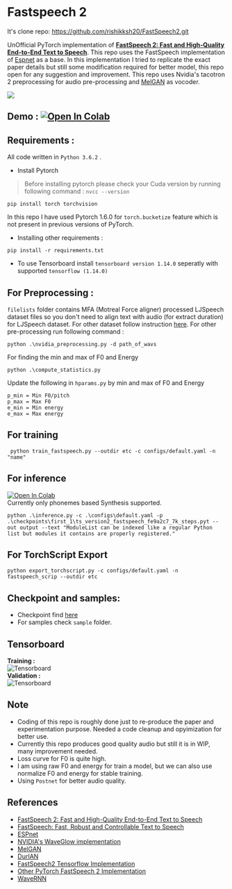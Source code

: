 # Fastspeech 2
It's clone repo: https://github.com/rishikksh20/FastSpeech2.git

UnOfficial PyTorch implementation of [**FastSpeech 2: Fast and High-Quality End-to-End Text to Speech**](https://arxiv.org/abs/2006.04558). This repo uses the FastSpeech implementation of  [Espnet](https://github.com/espnet/espnet) as a base. In this implementation I tried to replicate the exact paper details but still some modification required for better model, this repo open for any suggestion and improvement. This repo uses Nvidia's tacotron 2 preprocessing for audio pre-processing and [MelGAN](https://github.com/seungwonpark/melgan) as vocoder.


![](./assets/fastspeech2.png)

## Demo :  [![Open In Colab](https://colab.research.google.com/assets/colab-badge.svg)](https://colab.research.google.com/github/rishikksh20/FastSpeech2/blob/master/demo_fastspeech2.ipynb) <br />

## Requirements :
All code written in `Python 3.6.2` .
* Install Pytorch
> Before installing pytorch please check your Cuda version by running following command : 
`nvcc --version`
```
pip install torch torchvision
```
In this repo I have used Pytorch 1.6.0 for `torch.bucketize` feature which is not present in previous versions of PyTorch.


* Installing other requirements :
```
pip install -r requirements.txt
```

* To use Tensorboard install `tensorboard version 1.14.0` seperatly with supported `tensorflow (1.14.0)`



## For Preprocessing :

`filelists` folder contains MFA (Motreal Force aligner) processed LJSpeech dataset files so you don't need to align text with audio (for extract duration) for LJSpeech dataset.
For other dataset follow instruction [here](https://github.com/ivanvovk/DurIAN#6-how-to-align-your-own-data). For other pre-processing run following command :
```
python .\nvidia_preprocessing.py -d path_of_wavs
```
For finding the min and max of F0 and Energy
```buildoutcfg
python .\compute_statistics.py
```
Update the following in `hparams.py` by min and max of F0 and Energy
```
p_min = Min F0/pitch
p_max = Max F0
e_min = Min energy
e_max = Max energy
```

## For training
```
 python train_fastspeech.py --outdir etc -c configs/default.yaml -n "name"
```

## For inference 
 [![Open In Colab](https://colab.research.google.com/assets/colab-badge.svg)](https://colab.research.google.com/github/rishikksh20/FastSpeech2/blob/master/demo_fastspeech2.ipynb) <br />
Currently only phonemes based Synthesis supported.
```
python .\inference.py -c .\configs\default.yaml -p .\checkpoints\first_1\ts_version2_fastspeech_fe9a2c7_7k_steps.pyt --out output --text "ModuleList can be indexed like a regular Python list but modules it contains are properly registered."
```
## For TorchScript Export
```commandline
python export_torchscript.py -c configs/default.yaml -n fastspeech_scrip --outdir etc
```
## Checkpoint and samples:
* Checkpoint find [here](https://drive.google.com/drive/folders/1Fh7zr8zoTydNpD6hTNBPKUGN_s93Bqrs?usp=sharing)
* For samples check `sample` folder.

## Tensorboard

**Training :** <br >
![Tensorboard](./assets/tensorboard1.png) <br>
**Validation :** <br >
![Tensorboard](./assets/tensorboard2.png)
## Note
* Coding of this repo is roughly done just to re-produce the paper and experimentation purpose. Needed a code cleanup and opyimization for better use.
* Currently this repo produces good quality audio but still it is in WIP, many improvement needed.
* Loss curve for F0 is quite high.
* I am using raw F0 and energy for train a model, but we can also use normalize F0 and energy for stable training.
* Using `Postnet` for better audio quality.

## References
- [FastSpeech 2: Fast and High-Quality End-to-End Text to Speech](https://arxiv.org/abs/2006.04558)
- [FastSpeech: Fast, Robust and Controllable Text to Speech](https://arxiv.org/abs/1905.09263)
- [ESPnet](https://github.com/espnet/espnet)
- [NVIDIA's WaveGlow implementation](https://github.com/NVIDIA/waveglow)
- [MelGAN](https://github.com/seungwonpark/melgan)
- [DurIAN](https://github.com/ivanvovk/DurIAN)
- [FastSpeech2 Tensorflow Implementation](https://github.com/TensorSpeech/TensorflowTTS)
- [Other PyTorch FastSpeech 2 Implementation](https://github.com/ming024/FastSpeech2)
- [WaveRNN](https://github.com/fatchord/WaveRNN)
